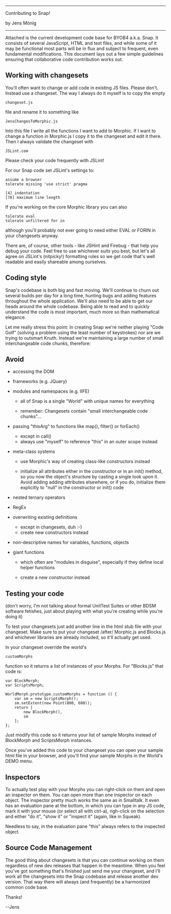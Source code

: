 *****************************
Contributing to Snap<i>!</i>

by Jens Mönig

*****************************

Attached is the current development code base for BYOB4 a.k.a. Snap. It consists of
several JavaScript, HTML and text files, and while some of it may be functional
most parts will be in flux and subject to frequent, even fundamental modifications.
This document lays out a few simple guidelines ensuring that collaborative code
contribution works out.


## Working with changesets

You'll often want to change or add code in existing JS files. Please don't. Instead
use a changeset. The way I always do it myself is to copy the empty

    changeset.js

file and rename it to something like

    JensChangesToMorphic.js

Into this file I write all the functions I want to add to Morphic. If I want to
change a function in Morphic.js I copy it to the changeset and edit it there. Then
I always validate the changeset with

    JSLint.com

Please check your code frequently with JSLint!

For our Snap code set JSLint's settings to:

    assume a browser
    tolerate missing 'use strict' pragma

    [4] indentation
    [78] maximum line length

If you're working on the core Morphic library you can also

    tolerate eval
    tolerate unfiltered for in

although you'll probably not ever going to need either EVAL or FORIN in your
changesets anyway.

There are, of course, other tools - like JSHint and Firebug - that help you debug
your code. Feel free to use whichever suits you best, but let's all agree on
JSLint's (nitpicky!) formatting rules so we get code that's well readable and
easily shareable among ourselves.


## Coding style

Snap's codebase is both big and fast moving. We'll continue to churn out several
builds per day for a long time, hunting bugs and adding features throughout the
whole application. We'll also need to be able to get our heads around the whole
codebase. Being able to read and to quickly understand the code is most important,
much more so than mathematical elegance.

Let me really stress this point: In creating Snap we're neither playing "Code Golf"
(solving a problem using the least number of keystrokes) nor are we trying to
outsmart Knuth. Instead we're maintaining a large number of small interchangeable
code chunks, therefore:


## Avoid
* accessing the DOM

* frameworks (e.g. JQuery)

* modules and namespaces (e.g. IIFE)

    - all of Snap is a single "World" with unique names for everything

    - remember: Changesets contain "small interchangeable code chunks"...

* passing "thisArg" to functions like map(), filter() or forEach()

    - except in call()
    - always use "myself" to reference "this" in an outer scope instead

* meta-class systems

    - use Morphic's way of creating class-like constructors instead

    - initialize all attributes either in the constructor or in an init()
      method, so you now the object's structure by casting a single look
      upon it. Avoid adding adding attributes elsewhere, or if you do,
      initialize them explicitly to "null" in the constructor or init()
      code

* nested ternary operators

* RegEx

* overwriting existing definitions

    - except in changesets, duh :-)
    - create new constructors instead

* non-descriptive names for variables, functions, objects

* giant functions

    - which often are "modules in disguise",
      especially if they define local helper functions

    - create a new constructor instead


## Testing your code

(don't worry, I'm not talking about formal UnitTest Suites or other BDSM software
fetishes, just about playing with what you're creating while you're doing it)

To test your changesets just add another line in the html stub file with your
changeset. Make sure to put your changeset /after/ Morphic.js and Blocks.js and
whichever libraries are already included, so it'll actually get used.

In your changeset override the world's

    customMorphs

function so it returns a list of instances of your Morphs. For "Blocks.js" that
code is:

    var BlockMorph;
    var ScriptsMorph;

    WorldMorph.prototype.customMorphs = function () {
        var sm = new ScriptsMorph();
        sm.setExtent(new Point(800, 600));
        return [
            new BlockMorph(),
            sm
        ];
    };

Just modify this code so it returns your list of sample Morphs instead of
BlockMorph and ScriptsMorph instances.

Once you've added this code to your changeset you can open your sample html file
in your browser, and you'll find your sample Morphs in the World's DEMO menu.


## Inspectors

To actually test play with your Morphs you can right-click on them and open an
inspector on them. You can open more than one inspector on each object. The
inspector pretty much works the same as in Smalltalk. It even has an evaluation
pane at the bottom, in which you can type in any JS code, mark it with your mouse
(or select all with ctrl-a), righ-click on the selection and either "do it", "show
it" or "inspect it" (again, like in Squeak).

Needless to say, in the evaluation pane "this" always refers to the inspected
object.


## Source Code Management

The good thing about changesets is that you can continue working on them regardless
of new dev releases that happen in the meantime. When you feel you've got something
that's finished just send me your changeset, and I'll work all the changesets into
the Snap codebase and release another dev version. That way there will always (and
frequently) be a harmonized common code base.

Thanks!

--Jens
